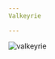 ```yaml
---
Valkeyrie

---
```


![valkeyrie](https://github.com/user-attachments/assets/87c60a17-0f17-42aa-9db8-993dddb08e31)

